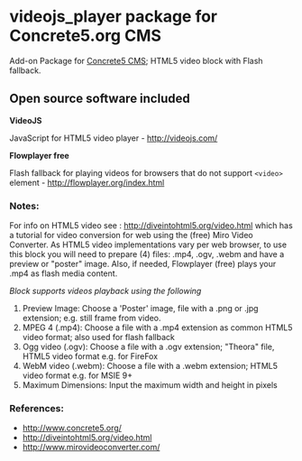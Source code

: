 # videojs_player package for Concrete5.org CMS

Add-on Package for [Concrete5 CMS](http://www.concrete5.org/ "concrete5.org"); HTML5 video block with Flash fallback.

## Open source software included

**VideoJS**

JavaScript for HTML5 video player - <http://videojs.com/>

**Flowplayer free**

Flash fallback for playing videos for browsers that do not support `<video>` element - <http://flowplayer.org/index.html>

### Notes:

For info on HTML5 video see : <http://diveintohtml5.org/video.html> which has a tutorial for video conversion for web using the (free) Miro Video Converter. As HTML5 video implementations vary per web browser, to use this block you will need to prepare (4) files: .mp4, .ogv, .webm and have a preview or "poster" image. Also, if needed, Flowplayer (free) plays your .mp4 as flash media content.

*Block supports videos playback using the following*

1. Preview Image: Choose a 'Poster' image, file with a .png or .jpg extension; e.g. still frame from video.
2. MPEG 4 (.mp4): Choose a file with a .mp4 extension as common HTML5 video format; also used for flash fallback
3. Ogg video (.ogv): Choose a file with a .ogv extension; "Theora" file, HTML5 video format e.g. for FireFox
4. WebM video (.webm): Choose a file with a .webm extension; HTML5 video format e.g. for MSIE 9+
5. Maximum Dimensions: Input the maximum width and height in pixels

### References:

* <http://www.concrete5.org/>
* <http://diveintohtml5.org/video.html>
* <http://www.mirovideoconverter.com/>
